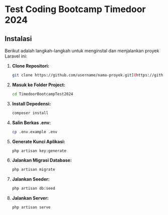 # Test Coding Bootcamp Timedoor 2024

## Instalasi

Berikut adalah langkah-langkah untuk menginstal dan menjalankan proyek Laravel ini:

1. **Clone Repositori:**

   ```bash
   git clone https://github.com/username/nama-proyek.git](https://github.com/TresnaAgustina/TImedoorBootcampTest2024.git

2. **Masuk ke Folder Project:**

   ```bash
   cd TimedoorBootcampTest2024

3. **Install Depedensi:**

   ```bash
   composer install

4. **Salin Berkas .env:**

   ```bash
   cp .env.example .env

5. **Generate Kunci Aplikasi:**

    ```bash
    php artisan key:generate

6. **Jalankan Migrasi Database:**

   ```bash
   php artisan migrate

7. **Jalankan Seeder:**

   ```bash
   php artisan db:seed

8. **Jalankan Server:**

   ```bash
   php artisan serve
